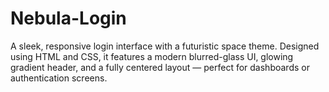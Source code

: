 # Nebula-Login
A sleek, responsive login interface with a futuristic space theme. Designed using HTML and CSS, it features a modern blurred-glass UI, glowing gradient header, and a fully centered layout — perfect for dashboards or authentication screens.
